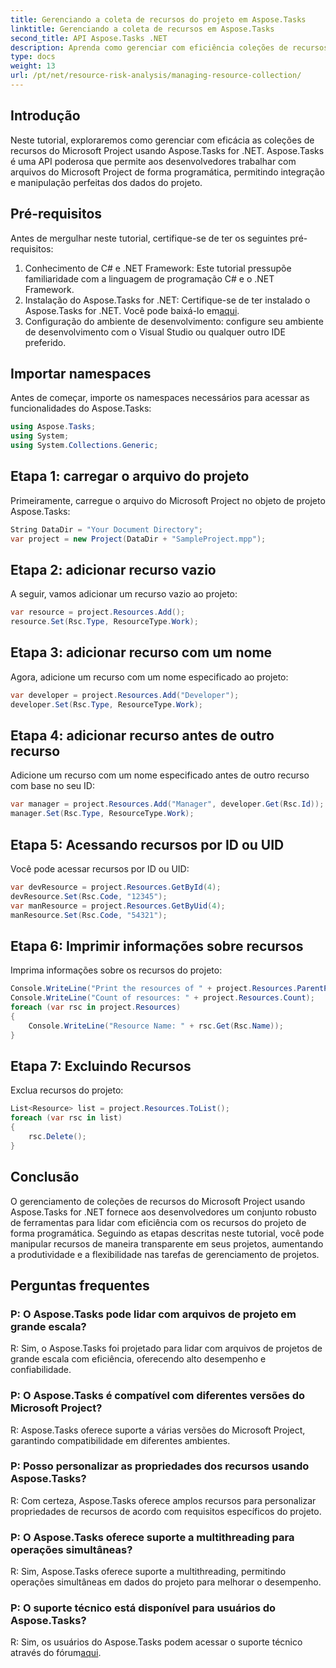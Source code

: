 ```yaml
---
title: Gerenciando a coleta de recursos do projeto em Aspose.Tasks
linktitle: Gerenciando a coleta de recursos em Aspose.Tasks
second_title: API Aspose.Tasks .NET
description: Aprenda como gerenciar com eficiência coleções de recursos do Microsoft Project em .NET usando a API Aspose.Tasks. Aumente a produtividade e a flexibilidade.
type: docs
weight: 13
url: /pt/net/resource-risk-analysis/managing-resource-collection/
---
```

## Introdução
Neste tutorial, exploraremos como gerenciar com eficácia as coleções de recursos do Microsoft Project usando Aspose.Tasks for .NET. Aspose.Tasks é uma API poderosa que permite aos desenvolvedores trabalhar com arquivos do Microsoft Project de forma programática, permitindo integração e manipulação perfeitas dos dados do projeto.
## Pré-requisitos
Antes de mergulhar neste tutorial, certifique-se de ter os seguintes pré-requisitos:
1. Conhecimento de C# e .NET Framework: Este tutorial pressupõe familiaridade com a linguagem de programação C# e o .NET Framework.
2. Instalação do Aspose.Tasks for .NET: Certifique-se de ter instalado o Aspose.Tasks for .NET. Você pode baixá-lo em[aqui](https://releases.aspose.com/tasks/net/).
3. Configuração do ambiente de desenvolvimento: configure seu ambiente de desenvolvimento com o Visual Studio ou qualquer outro IDE preferido.

## Importar namespaces
Antes de começar, importe os namespaces necessários para acessar as funcionalidades do Aspose.Tasks:
```csharp
using Aspose.Tasks;
using System;
using System.Collections.Generic;


```

## Etapa 1: carregar o arquivo do projeto
Primeiramente, carregue o arquivo do Microsoft Project no objeto de projeto Aspose.Tasks:
```csharp
String DataDir = "Your Document Directory";
var project = new Project(DataDir + "SampleProject.mpp");
```
## Etapa 2: adicionar recurso vazio
A seguir, vamos adicionar um recurso vazio ao projeto:
```csharp
var resource = project.Resources.Add();
resource.Set(Rsc.Type, ResourceType.Work);
```
## Etapa 3: adicionar recurso com um nome
Agora, adicione um recurso com um nome especificado ao projeto:
```csharp
var developer = project.Resources.Add("Developer");
developer.Set(Rsc.Type, ResourceType.Work);
```
## Etapa 4: adicionar recurso antes de outro recurso
Adicione um recurso com um nome especificado antes de outro recurso com base no seu ID:
```csharp
var manager = project.Resources.Add("Manager", developer.Get(Rsc.Id));
manager.Set(Rsc.Type, ResourceType.Work);
```
## Etapa 5: Acessando recursos por ID ou UID
Você pode acessar recursos por ID ou UID:
```csharp
var devResource = project.Resources.GetById(4);
devResource.Set(Rsc.Code, "12345");
var manResource = project.Resources.GetByUid(4);
manResource.Set(Rsc.Code, "54321");
```
## Etapa 6: Imprimir informações sobre recursos
Imprima informações sobre os recursos do projeto:
```csharp
Console.WriteLine("Print the resources of " + project.Resources.ParentProject.Get(Prj.Name) + " project.");
Console.WriteLine("Count of resources: " + project.Resources.Count);
foreach (var rsc in project.Resources)
{
    Console.WriteLine("Resource Name: " + rsc.Get(Rsc.Name));
}
```
## Etapa 7: Excluindo Recursos
Exclua recursos do projeto:
```csharp
List<Resource> list = project.Resources.ToList();
foreach (var rsc in list)
{
    rsc.Delete();
}
```

## Conclusão
O gerenciamento de coleções de recursos do Microsoft Project usando Aspose.Tasks for .NET fornece aos desenvolvedores um conjunto robusto de ferramentas para lidar com eficiência com os recursos do projeto de forma programática. Seguindo as etapas descritas neste tutorial, você pode manipular recursos de maneira transparente em seus projetos, aumentando a produtividade e a flexibilidade nas tarefas de gerenciamento de projetos.
## Perguntas frequentes
### P: O Aspose.Tasks pode lidar com arquivos de projeto em grande escala?

R: Sim, o Aspose.Tasks foi projetado para lidar com arquivos de projetos de grande escala com eficiência, oferecendo alto desempenho e confiabilidade.

### P: O Aspose.Tasks é compatível com diferentes versões do Microsoft Project?

R: Aspose.Tasks oferece suporte a várias versões do Microsoft Project, garantindo compatibilidade em diferentes ambientes.

### P: Posso personalizar as propriedades dos recursos usando Aspose.Tasks?

R: Com certeza, Aspose.Tasks oferece amplos recursos para personalizar propriedades de recursos de acordo com requisitos específicos do projeto.

### P: O Aspose.Tasks oferece suporte a multithreading para operações simultâneas?

R: Sim, Aspose.Tasks oferece suporte a multithreading, permitindo operações simultâneas em dados do projeto para melhorar o desempenho.

### P: O suporte técnico está disponível para usuários do Aspose.Tasks?

 R: Sim, os usuários do Aspose.Tasks podem acessar o suporte técnico através do fórum[aqui](https://forum.aspose.com/c/tasks/15).